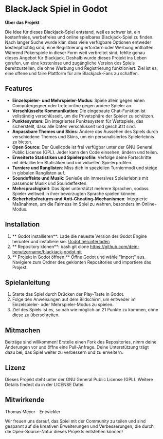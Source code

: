 # BlackJack Spiel in Godot

**Über das Projekt**

Die Idee für dieses Blackjack-Spiel entstand, weil es schwer ist, ein kostenfreies, werbefreies und online spielbares Blackjack-Spiel zu finden. Nach langer Suche wurde klar, dass viele verfügbare Optionen entweder kostenpflichtig sind, eine Registrierung erfordern oder Werbung enthalten. Während Pokerspiele in dieser Form weit verbreitet sind, fehlte genau dieses Angebot für Blackjack. Deshalb wurde dieses Projekt ins Leben gerufen, um eine kostenlose und zugängliche Version des Spiels bereitzustellen, die ohne Werbung und Registrierung funktioniert. Ziel ist es, eine offene und faire Plattform für alle Blackjack-Fans zu schaffen.

## Features

- **Einzelspieler- und Mehrspieler-Modus**: Spiele allein gegen einen Computergegner oder trete online gegen andere Spieler an.
- **Verschlüsselte Kommunikation**: Die eingebaute Chat-Funktion ist vollständig verschlüsselt, um die Privatsphäre der Spieler zu schützen.
- **Punktesystem**: Ein integriertes Punktesystem für Wettspiele, das sicherstellt, dass alle Daten verschlüsselt und geschützt sind.
- **Anpassbare Themes und Skins**: Ändere das Aussehen des Spiels durch verschiedene Themes und Skins, um ein personalisiertes Spielerlebnis zu bieten.
- **Open Source**: Der Quellcode ist frei verfügbar unter der GNU General Public License (GPL). Jeder kann den Code einsehen, ändern und teilen.
- **Erweiterte Statistiken und Spielerprofile**: Verfolge deine Fortschritte mit detaillierten Statistiken und individuellen Spielerprofilen.
- **Turniere und Ranglisten**: Miss dich in speziellen Turniermodi und steige in globalen Ranglisten auf.
- **Soundeffekte und Musik**: Genieße ein immersives Spielerlebnis mit passender Musik und Soundeffekten.
- **Mehrsprachigkeit**: Das Spiel unterstützt mehrere Sprachen, sodass Spieler weltweit in ihrer bevorzugten Sprache spielen können.
- **Sicherheitsfeatures und Anti-Cheating-Mechanismen**: Integrierte Maßnahmen, um die Fairness im Spiel zu wahren, besonders im Online-Modus.

## Installation

1. ** Godot installieren**: Lade die neueste Version der Godot Engine herunter und installiere sie. [Godot herunterladen](https://godotengine.org/download)
2. ** Repository klonen**: bash   git clone https://github.com/dein-benutzername/blackjack-godot.git
3. ** Projekt in Godot öffnen:** Öffne Godot und wähle "Import" aus. Navigiere zum Ordner des geklonten Repositories und importiere das Projekt.

## Spielanleitung
1. Starte das Spiel durch Drücken der Play-Taste in Godot.
2. Folge den Anweisungen auf dem Bildschirm, um entweder im Einzelspieler- oder Mehrspieler-Modus zu spielen.
3.  Ziel des Spiels ist es, so nah wie möglich an 21 Punkte zu kommen, ohne diese zu überschreiten.

## Mitmachen

Beiträge sind willkommen! Erstelle einen Fork des Repositories, nimm deine Änderungen vor und öffne eine Pull-Anfrage. Deine Unterstützung trägt dazu bei, das Spiel weiter zu verbessern und zu erweitern.

## Lizenz
Dieses Projekt steht unter der GNU General Public License (GPL). Weitere Details findest du in der LICENSE Datei.

## Mitwirkende
Thomas Meyer - Entwickler

Wir freuen uns darauf, das Spiel mit der Community zu teilen und sind gespannt auf die kreativen Erweiterungen und Verbesserungen, die durch die Open-Source-Natur dieses Projekts entstehen können!
